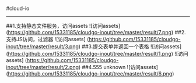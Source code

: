 #cloud-io
_______________________________________________________
##1.支持静态文件服务，访问assets
![访问assets] (https://github.com/15331185/cloudgo-inout/tree/master/result/7.png)
##2.支持JS访问，过滤器
![访问assets] (https://github.com/15331185/cloudgo-inout/tree/master/result/3.png)
##3.提交表单并返回一个表格
![访问assets] (https://github.com/15331185/cloudgo-inout/tree/master/result/1.png)
![访问assets] (https://github.com/15331185/cloudgo-inout/tree/master/result/2.png)
##4.555 unknown
![访问assets] (https://github.com/15331185/cloudgo-inout/tree/master/result/6.png)
